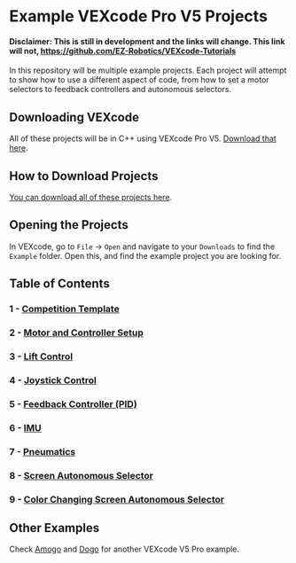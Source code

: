 # Example VEXcode Pro V5 Projects

#### Disclaimer:  This is still in development and the links will change.  This link will not, https://github.com/EZ-Robotics/VEXcode-Tutorials

In this repository will be multiple example projects.  Each project will attempt to show how to use a different aspect of code, from how to set a motor selectors to feedback controllers and autonomous selectors.  

## Downloading VEXcode
All of these projects will be in C++ using VEXcode Pro V5.  [Download that here](https://www.vexrobotics.com/vexcode-download).  

## How to Download Projects
[You can download all of these projects here](https://github.com/EZ-Robotics/VEXcode-Tutorials/archive/refs/heads/main.zip). 

## Opening the Projects
In VEXcode, go to `File` -> `Open` and navigate to your `Downloads` to find the `Example` folder.  Open this, and find the example project you are looking for.  

## Table of Contents 
### 1 - [Competition Template](1-Competition-Template)
### 2 - [Motor and Controller Setup](2-Motor-and-Controller-Setup)
### 3 - [Lift Control](3-Lift-Control)
### 4 - [Joystick Control](4-Joystick-Control)
### 5 - [Feedback Controller (PID)](5-Feedback-Controller)
### 6 - [IMU](6-IMU)
### 7 - [Pneumatics](7-Pneumatics)
### 8 - [Screen Autonomous Selector](8-Autonomous-Selector)
### 9 - [Color Changing Screen Autonomous Selector](9-Autonomous-Selector2)

## Other Examples
Check [Amogo](https://github.com/Unionjackjz1/HW-AMOGO-VEXCODE) and [Dogo](https://github.com/Unionjackjz1/HW-DOGO-VEXCODE) for another VEXcode V5 Pro example. 
